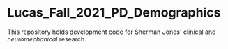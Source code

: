# Lucas_Fall_2021_PD_Demographics

This repository holds development code for Sherman Jones' clinical and *neuromechanical* research.

